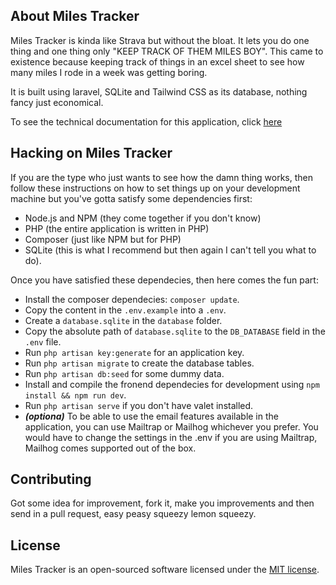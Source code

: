 ## About Miles Tracker

Miles Tracker is kinda like Strava but without the bloat. It lets you do one thing and one thing only "KEEP TRACK OF THEM MILES BOY". This came to existence because keeping track of things in an excel sheet to see how many miles I rode in a week was getting boring.

It is built using laravel, SQLite and Tailwind CSS as its database, nothing fancy just economical. 

To see the technical documentation for this application, click [here](docs/milestracker-technical.pdf)

## Hacking on Miles Tracker

If you are the type who just wants to see how the damn thing works, then follow these instructions on how to set things up on your development machine but you've gotta satisfy some dependencies first:

- Node.js and NPM (they come together if you don't know)
- PHP (the entire application is written in PHP)
- Composer (just like NPM but for PHP)
- SQLite (this is what I recommend but then again I can't tell you what to do).

Once you have satisfied these dependecies, then here comes the fun part:

- Install the composer dependecies: `composer update`.
- Copy the content in the `.env.example` into a `.env`.
- Create a `database.sqlite` in the `database` folder.
- Copy the absolute path of `database.sqlite` to the `DB_DATABASE` field in the `.env` file.
- Run `php artisan key:generate` for an application key.
- Run `php artisan migrate` to create the database tables.
- Run `php artisan db:seed` for some dummy data.
- Install and compile the fronend dependecies for development using `npm install && npm run dev`.
- Run `php artisan serve` if you don't have valet installed. 
-  ***(optiona)*** To be able to use the email features available in the application, you can use Mailtrap or Mailhog whichever you prefer. You would have to change the settings in the .env if you are using Mailtrap, Mailhog comes supported out of the box.

## Contributing

Got some idea for improvement, fork it, make you improvements and then send in a pull request, easy peasy squeezy lemon squeezy.

## License

Miles Tracker is an open-sourced software licensed under the [MIT license](https://opensource.org/licenses/MIT).
